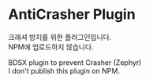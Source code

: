
# AntiCrasher Plugin

크래셔 방지를 위한 플러그인입니다.<br>
NPM에 업로드하지 않습니다.

BDSX plugin to prevent Crasher (Zephyr)<br>
I don't publish this plugin on NPM. 
